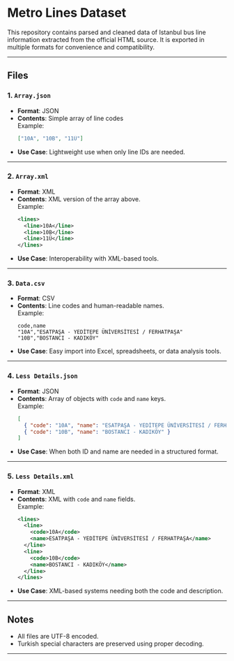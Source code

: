 # Metro Lines Dataset

This repository contains parsed and cleaned data of Istanbul bus line information extracted from the official HTML source. It is exported in multiple formats for convenience and compatibility.

---

## Files

### 1. `Array.json`
- **Format**: JSON  
- **Contents**: Simple array of line codes  
  Example:
  ```json
  ["10A", "10B", "11Ü"]
  ```
- **Use Case**: Lightweight use when only line IDs are needed.

---

### 2. `Array.xml`
- **Format**: XML  
- **Contents**: XML version of the array above.  
  Example:
  ```xml
  <lines>
    <line>10A</line>
    <line>10B</line>
    <line>11Ü</line>
  </lines>
  ```
- **Use Case**: Interoperability with XML-based tools.

---

### 3. `Data.csv`
- **Format**: CSV  
- **Contents**: Line codes and human-readable names.  
  Example:
  ```csv
  code,name
  "10A","ESATPAŞA - YEDİTEPE ÜNİVERSİTESİ / FERHATPAŞA"
  "10B","BOSTANCI - KADIKÖY"
  ```
- **Use Case**: Easy import into Excel, spreadsheets, or data analysis tools.

---

### 4. `Less Details.json`
- **Format**: JSON  
- **Contents**: Array of objects with `code` and `name` keys.  
  Example:
  ```json
  [
    { "code": "10A", "name": "ESATPAŞA - YEDİTEPE ÜNİVERSİTESİ / FERHATPAŞA" },
    { "code": "10B", "name": "BOSTANCI - KADIKÖY" }
  ]
  ```
- **Use Case**: When both ID and name are needed in a structured format.

---

### 5. `Less Details.xml`
- **Format**: XML  
- **Contents**: XML with `code` and `name` fields.  
  Example:
  ```xml
  <lines>
    <line>
      <code>10A</code>
      <name>ESATPAŞA - YEDİTEPE ÜNİVERSİTESİ / FERHATPAŞA</name>
    </line>
    <line>
      <code>10B</code>
      <name>BOSTANCI - KADIKÖY</name>
    </line>
  </lines>
  ```
- **Use Case**: XML-based systems needing both the code and description.

---

## Notes

- All files are UTF-8 encoded.  
- Turkish special characters are preserved using proper decoding.
---
